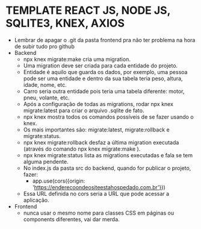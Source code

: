 # TEMPLATE REACT JS, NODE JS, SQLITE3, KNEX, AXIOS
* Lembrar de apagar o .git da pasta frontend pra não ter problema na hora de subir tudo pro github
* Backend
   * npx knex migrate:make <nome da migration> cria uma migration.
   * Uma migration deve ser criada para cada entidade do projeto.
   * Entidade é aquilo que guarda os dados, por exemplo, uma pessoa pode ser uma entidade e dentro da sua tabela teria peso, altura, idade, nome, etc.
   * Carro seria outra entidade pois teria uma tabela diferente: motor, pneu, volante, etc.
   * Após a configuração de todas as migrations, rodar npx knex migrate:latest para criar o arquivo .sqlite de fato.
   * npx knex mostra todos os comandos possíveis de se fazer usando o knex.
   * Os mais importantes são: migrate:latest, migrate:rollback e migrate:status.
   * npx knex migrate:rollback desfaz a última migration executada (através do comando npx knex migrate:make <nome da migration>).
   * npx knex migrate:status lista as migrations executadas e fala se tem alguma pendente.
   * No index.js da pasta src do backend, quando for publicar o projeto, fazer:
      * app.use(cors({origin: 'https://enderecoondeositeestahospedado.com.br'}))
   * Essa URL definida no cors seria a URL que pode acessar a aplicação.
* Frontend
   * nunca usar o mesmo nome para classes CSS em páginas ou components diferentes, vai dar merda.

